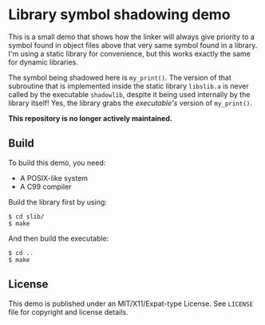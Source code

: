# Library symbol shadowing demo

This is a small demo that shows how the linker will always give priority to a
symbol found in object files above that very same symbol found in a library.
I'm using a static library for convenience, but this works exactly the same for
dynamic libraries.

The symbol being shadowed here is ``my_print()``. The version of that 
subroutine that is implemented inside the static library ``libslib.a`` is never 
called by the executable ``shadowlib``, despite it being used internally by the
library itself! Yes, the library grabs the _executable's_ version of 
``my_print()``.

**This repository is no longer actively maintained.**

## Build

To build this demo, you need:

* A POSIX-like system
* A C99 compiler

Build the library first by using:

```
$ cd slib/
$ make
```

And then build the executable:

```
$ cd ..
$ make
```

## License

This demo is published under an MIT/X11/Expat-type License. See ``LICENSE`` 
file for copyright and license details.

